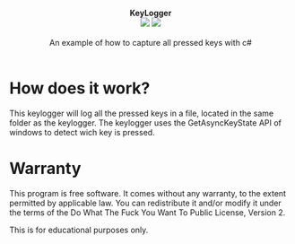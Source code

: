<p align="center">
  <b>KeyLogger</b>
  <br/>
  <img src="https://img.shields.io/badge/License-WTFPL-blue.svg">
  <img src="https://img.shields.io/badge/version-1.0.0-blue.svg">
  <br/>
  <br/>
  <a>An example of how to capture all pressed keys with c#<a/>
  <br/><br/>
</p>
  
# How does it work?
This keylogger will log all the pressed keys in a file, located in the same folder as the keylogger.
The keylogger uses the GetAsyncKeyState API of windows to detect wich key is pressed.

# Warranty
This program is free software. It comes without any warranty, to
the extent permitted by applicable law. You can redistribute it
and/or modify it under the terms of the Do What The Fuck You Want
To Public License, Version 2.

This is for educational purposes only.
